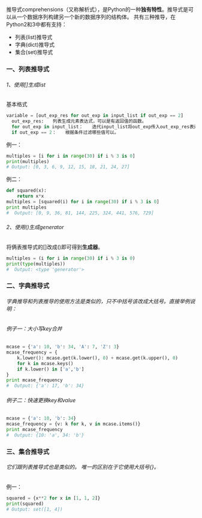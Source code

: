 推导式comprehensions（又称解析式），是Python的一种**独有特性**。推导式是可以从一个数据序列构建另一个新的数据序列的结构体。 共有三种推导，在Python2和3中都有支持：

* 列表(list)推导式
* 字典(dict)推导式
* 集合(set)推导式

### 一、列表推导式
###### 1、使用[]生成list

基本格式
``` python
variable = [out_exp_res for out_exp in input_list if out_exp == 2]
  out_exp_res:　　列表生成元素表达式，可以是有返回值的函数。
  for out_exp in input_list：　　迭代input_list将out_exp传入out_exp_res表达式中。
  if out_exp == 2：　　根据条件过滤哪些值可以。
```

例一：
``` python
multiples = [i for i in range(30) if i % 3 is 0]
print(multiples)
# Output: [0, 3, 6, 9, 12, 15, 18, 21, 24, 27]
```

例二：
``` python
def squared(x):
    return x*x
multiples = [squared(i) for i in range(30) if i % 3 is 0]
print multiples
#  Output: [0, 9, 36, 81, 144, 225, 324, 441, 576, 729]
```

###### 2、使用()生成generator

将俩表推导式的[]改成()即可得到**生成器**。
``` python
multiples = (i for i in range(30) if i % 3 is 0)
print(type(multiples))
#  Output: <type 'generator'>
```



### 二、字典推导式
###### 字典推导和列表推导的使用方法是类似的，只不中括号该改成大括号。直接举例说明：

###### 例子一：大小写key合并
``` python
mcase = {'a': 10, 'b': 34, 'A': 7, 'Z': 3}
mcase_frequency = {
    k.lower(): mcase.get(k.lower(), 0) + mcase.get(k.upper(), 0)
    for k in mcase.keys()
    if k.lower() in ['a','b']
}
print mcase_frequency
#  Output: {'a': 17, 'b': 34}
```
###### 例子二：快速更换key和value
``` python
mcase = {'a': 10, 'b': 34}
mcase_frequency = {v: k for k, v in mcase.items()}
print mcase_frequency
#  Output: {10: 'a', 34: 'b'}
```



### 三、集合推导式
###### 它们跟列表推导式也是类似的。 唯一的区别在于它使用大括号{}。

例一：
``` python
squared = {x**2 for x in [1, 1, 2]}
print(squared)
# Output: set([1, 4])
```

